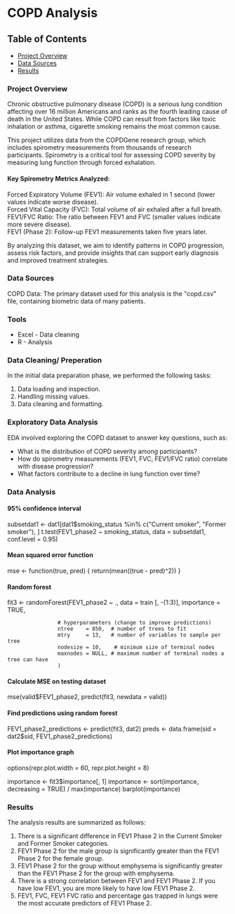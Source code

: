 # COPD Analysis

## Table of Contents
- [Project Overview](#project-overview)
- [Data Sources](#data-sources)
- [Results](#results)

### Project Overview
Chronic obstructive pulmonary disease (COPD) is a serious lung condition affecting over 16 million Americans and ranks as the fourth leading cause of death in the United States. While COPD can result from factors like toxic inhalation or asthma, cigarette smoking remains the most common cause.

This project utilizes data from the COPDGene research group, which includes spirometry measurements from thousands of research participants. Spirometry is a critical tool for assessing COPD severity by measuring lung function through forced exhalation.

#### Key Spirometry Metrics Analyzed:
Forced Expiratory Volume (FEV1): Air volume exhaled in 1 second (lower values indicate worse disease).  
Forced Vital Capacity (FVC): Total volume of air exhaled after a full breath.  
FEV1/FVC Ratio: The ratio between FEV1 and FVC (smaller values indicate more severe disease).  
FEV1 (Phase 2): Follow-up FEV1 measurements taken five years later.  

By analyzing this dataset, we aim to identify patterns in COPD progression, assess risk factors, and provide insights that can support early diagnosis and improved treatment strategies.


### Data Sources
COPD Data: The primary dataset used for this analysis is the "copd.csv" file, containing biometric data of many patients. 

### Tools
- Excel - Data cleaning
- R - Analysis

### Data Cleaning/ Preperation
In the initial data preparation phase, we performed the following tasks:

1. Data loading and inspection.  
2. Handling missing values.  
3. Data cleaning and formatting.

### Exploratory Data Analysis

EDA involved exploring the COPD dataset to answer key questions, such as:  

- What is the distribution of COPD severity among participants?  
- How do spirometry measurements (FEV1, FVC, FEV1/FVC ratio) correlate with disease progression?  
- What factors contribute to a decline in lung function over time?

### Data Analysis

#### 95% confidence interval
subsetdat1 <- dat1[dat1$smoking_status %in% c("Current smoker", "Former smoker"), ]
t.test(FEV1_phase2 ~ smoking_status, data = subsetdat1, conf.level = 0.95)

#### Mean squared error function
mse <- function(true, pred) {
  return(mean((true - pred)^2))
}

#### Random forest
fit3 <- randomForest(FEV1_phase2 ~ .,
                    data = train [, -(1:3)],
                    importance = TRUE,

                    # hyperparameters (change to improve predictions)
                    ntree    = 850,  # number of trees to fit
                    mtry     = 13,   # number of variables to sample per tree
                    nodesize = 10,    # minimum size of terminal nodes
                    maxnodes = NULL, # maximum number of terminal nodes a tree can have
                    )
#### Calculate MSE on testing dataset
mse(valid$FEV1_phase2, predict(fit3, newdata = valid))

#### Find predictions using random forest
FEV1_phase2_predictions <- predict(fit3, dat2)
preds <- data.frame(sid = dat2$sid, FEV1_phase2_predictions)

#### Plot importance graph
options(repr.plot.width = 60, repr.plot.height = 8)

importance <- fit3$importance[, 1]
importance <- sort(importance, decreasing = TRUE) / max(importance)
barplot(importance)

### Results
The analysis results are summarized as follows:
1. There is a significant difference in FEV1 Phase 2 in the Current Smoker and Former Smoker categories.
2. FEV1 Phase 2 for the male group is significantly greater than the FEV1 Phase 2 for the female group.
3. FEV1 Phase 2 for the group without emphysema is significantly greater than the FEV1 Phase 2 for the group with emphysema.
4. There is a strong correlation between FEV1 and FEV1 Phase 2. If you have low FEV1, you are more likely to have low FEV1 Phase 2.
5. FEV1, FVC, FEV1 FVC ratio and percentage gas trapped in lungs were the most accurate predictors of FEV1 Phase 2.


   










